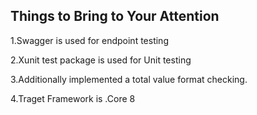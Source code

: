 
Things to Bring to Your Attention
----------------------------------
1.Swagger is used for endpoint testing

2.Xunit test package is used for Unit testing

3.Additionally implemented a total value format checking.

4.Traget Framework is .Core 8

